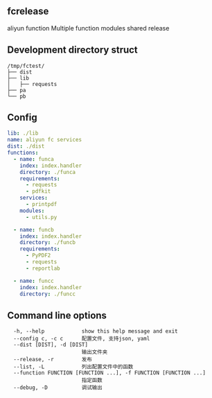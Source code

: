 ## fcrelease

aliyun function Multiple function modules shared release


## Development directory struct

```text
/tmp/fctest/
├── dist
├── lib
│   ├── requests
├── pa
└── pb

```


## Config

```yaml
lib: ./lib
name: aliyun fc services
dist: ./dist
functions:
  - name: funca
    index: index.handler
    directory: ./funca
    requirements:
      - requests
      - pdfkit
    services:
      - printpdf
    modules:
      - utils.py

  - name: funcb
    index: index.handler
    directory: ./funcb
    requirements:
      - PyPDF2
      - requests
      - reportlab

  - name: funcc
    index: index.handler
    directory: ./funcc

```


## Command line options

```text
  -h, --help            show this help message and exit
  --config c, -c c      配置文件, 支持json, yaml
  --dist [DIST], -d [DIST]
                        输出文件夹
  --release, -r         发布
  --list, -L            列出配置文件中的函数
  --function FUNCTION [FUNCTION ...], -f FUNCTION [FUNCTION ...]
                        指定函数
  --debug, -D           调试输出

```